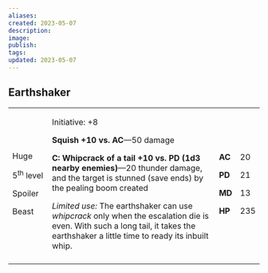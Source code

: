 ```yaml
---
aliases: 
created: 2023-05-07
description: 
image: 
publish: 
tags: 
updated: 2023-05-07
---
```


## Earthshaker

<table>
<colgroup>
<col style="width: 16%" />
<col style="width: 71%" />
<col style="width: 5%" />
<col style="width: 6%" />
</colgroup>
<tbody>
<tr class="odd">
<td><p>Huge</p>
<p>5<sup>th</sup> level</p>
<p>Spoiler</p>
<p>Beast</p></td>
<td><p>Initiative: +8</p>
<p><strong>Squish +10 vs. AC</strong>—50 damage</p>
<p><strong>C: Whipcrack of a tail +10 vs. PD (1d3 nearby
enemies)</strong>—20 thunder damage, and the target is stunned (save
ends) by the pealing boom created</p>
<p><em>Limited use:</em> The earthshaker can use <em>whipcrack</em> only
when the escalation die is even. With such a long tail, it takes the
earthshaker a little time to ready its inbuilt whip.</p></td>
<td><p><strong>AC</strong></p>
<p><strong>PD</strong></p>
<p><strong>MD</strong></p>
<p><strong>HP</strong></p></td>
<td><p>20</p>
<p>21</p>
<p>13</p>
<p>235</p></td>
</tr>
<tr class="even">
<td></td>
<td></td>
<td></td>
<td></td>
</tr>
</tbody>
</table>

